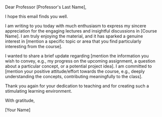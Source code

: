 Dear Professor [Professor's Last Name],

I hope this email finds you well.

I am writing to you today with much enthusiasm to express my sincere appreciation for the engaging lectures and insightful discussions in [Course Name]. I am truly enjoying the material, and it has sparked a genuine interest in [mention a specific topic or area that you find particularly interesting from the course].

I wanted to share a brief update regarding [mention the information you wish to convey, e.g., my progress on the upcoming assignment, a question about a particular concept, or a potential project idea]. I am committed to [mention your positive attitude/effort towards the course, e.g., deeply understanding the concepts, contributing meaningfully to the class].

Thank you again for your dedication to teaching and for creating such a stimulating learning environment.

With gratitude,

[Your Name]